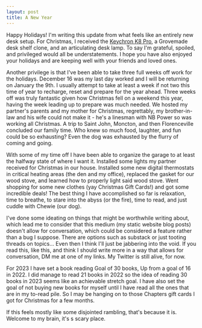 ```yaml
---
layout: post
title: A New Year
---
```


Happy Holidays! I'm writing this update from what feels like an entirely new desk setup. For Christmas, I received the [Keychron K8 Pro](https://www.keychron.com/products/keychron-k8-pro-qmk-via-wireless-mechanical-keyboard?variant=39755425448025), a Grovemade desk shelf clone, and an articulating desk lamp. To say I'm grateful, spoiled, and privileged would all be understatements. I hope you have also enjoyed your holidays and are keeping well with your friends and loved ones. 

Another privilege is that I've been able to take three full weeks off work for the holidays. December 16 was my last day worked and I will be returning on January the 9th. I usually attempt to take at least a week if not two this time of year to recharge, reset and prepare for the year ahead. Three weeks off was truly fantastic given how Christmas fell on a weekend this year, having the week leading up to prepare was much needed. We hosted my partner's parents and my mother for Christmas, regrettably, my brother-in-law and his wife could not make it - he's a linesman with NB Power so was working all Christmas. A trip to Saint John, Moncton, and then Florenceville concluded our family time. Who knew so much food, laughter, and fun could be so exhausting? Even the dog was exhausted by the flurry of coming and going. 

With some of my time off I have been able to organize the garage to at least the halfway state of where I want it. Installed some lights my partner received for Christmas in our house. Installed some new digital thermostats in critical heating areas (the den and my office), replaced the gasket for our wood stove, and learned how to properly light said wood stove. Went shopping for some new clothes (yay Christmas Gift Cards!) and got some incredible deals! The best thing I have accomplished so far is relaxation, time to breathe, to stare into the abyss (or the fire), time to read, and just cuddle with Chewie (our dog). 

I've done some ideating on things that might be worthwhile writing about, which lead me to consider that this medium (my static website blog posts) doesn't allow for conversation, which could be considered a feature rather than a bug I suppose. There are options such as substack or just tooting threads on topics... Even then I think I'll just be jabbering into the void. If you read this, like this, and think I should write more in a way that allows for conversation, DM me at one of my links. My Twitter is still alive, for now. 

For 2023 I have set a book reading Goal of 30 books, Up from a goal of 16 in 2022. I did manage to read 21 books in 2022 so the idea of reading 30 books in 2023 seems like an achievable stretch goal. I have also set the goal of not buying new books for myself until I have read all the ones that are in my to-read pile. So I may be hanging on to those Chapters gift cards I got for Christmas for a few months. 

If this feels mostly like some disjointed rambling, that's because it is. Welcome to my brain, it's s scary place. 